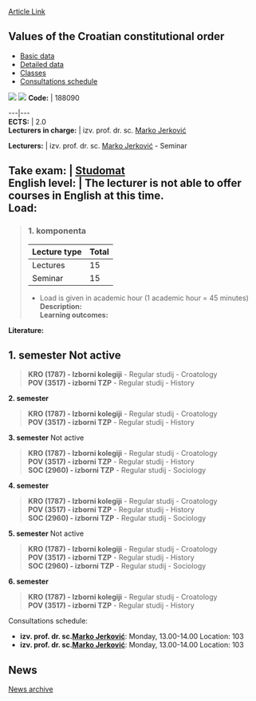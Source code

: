 [Article Link](https://www.fhs.hr/en/course/votcco)

## Values of the Croatian constitutional order
  * [Basic data](https://www.fhs.hr/en/course/votcco#v1id-523845_299939_1_0 "Basic data")
  * [Detailed data](https://www.fhs.hr/en/course/votcco#v1id-523845_299939_1_1 "Detailed data")
  * [Classes](https://www.fhs.hr/en/course/votcco#v1id-523845_299939_1_2 "Classes")
  * [Consultations schedule](https://www.fhs.hr/en/course/votcco#v1id-523845_299939_1_3 "Consultations schedule")


[![](https://www.fhs.hr/img/flags/gif/hr.gif)](https://www.fhs.hr/predmet/vhup) [![](https://www.fhs.hr/img/flags/gif/gb.gif)](https://www.fhs.hr/en/course/votcco)
**Code:** |  188090  
  
---|---  
**ECTS:** |  2.0   
**Lecturers in charge:** |  izv. prof. dr. sc. [Marko Jerković](https://www.fhs.hr/staff/marko.jerkovic)   
  
**Lecturers:** |  izv. prof. dr. sc. [Marko Jerković](https://www.fhs.hr/djelatnik/marko.jerkovic) - Seminar  
  
**Take exam:** |  [Studomat](http://www.isvu.hr/studomat)  
**English level:** |  The lecturer is not able to offer courses in English at this time.   
**Load:**  
---  
> ### 1. komponenta
> | Lecture type | Total  
> ---|---  
> Lectures | 15  
> Seminar | 15  
> * Load is given in academic hour (1 academic hour = 45 minutes)   
**Description:**  
> **Learning outcomes:**  

  
**Literature:**  

  
**1. semester** Not active  
---  
> **KRO (1787) - Izborni kolegiji** - Regular studij - Croatology  
>  **POV (3517) - izborni TZP** - Regular studij - History  
>   
  
**2. semester**  
> **KRO (1787) - Izborni kolegiji** - Regular studij - Croatology  
>  **POV (3517) - izborni TZP** - Regular studij - History  
>   
  
**3. semester** Not active  
> **KRO (1787) - Izborni kolegiji** - Regular studij - Croatology  
>  **POV (3517) - izborni TZP** - Regular studij - History  
>  **SOC (2960) - izborni TZP** - Regular studij - Sociology  
>   
  
**4. semester**  
> **KRO (1787) - Izborni kolegiji** - Regular studij - Croatology  
>  **POV (3517) - izborni TZP** - Regular studij - History  
>  **SOC (2960) - izborni TZP** - Regular studij - Sociology  
>   
  
**5. semester** Not active  
> **KRO (1787) - Izborni kolegiji** - Regular studij - Croatology  
>  **POV (3517) - izborni TZP** - Regular studij - History  
>  **SOC (2960) - izborni TZP** - Regular studij - Sociology  
>   
  
**6. semester**  
> **KRO (1787) - Izborni kolegiji** - Regular studij - Croatology  
>  **POV (3517) - izborni TZP** - Regular studij - History  
>   
Consultations schedule: 
  * **izv. prof. dr. sc.[Marko Jerković](https://www.fhs.hr/staff/marko.jerkovic)**: 
Monday, 13.00-14.00
Location: 103 
  * **izv. prof. dr. sc.[Marko Jerković](https://www.fhs.hr/djelatnik/marko.jerkovic)**: 
Monday, 13.00-14.00
Location: 103 


## News
[News archive](https://www.fhs.hr/en/course/votcco?@=215zp#news_115137 "News archive")
